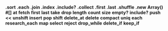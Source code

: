 **.sort**
**.each**
**.join**
**.index**
**.include?**
**.collect**
**.first**
**.last**
**.shuffle**
**.new**
**Array()**
**#[]**
**at**
**fetch**
**first**
**last**
**take**
**drop**
**length**
**count**
**size**
**empty?**
**include?**
**push**
**<<**
**unshift**
**insert**
**pop**
**shift**
**delete_at**
**delete**
**compact**
**uniq**
**each**
**research_each**
**map**
**select**
**reject**
**drop_while**
**delete_if**
**keep_if**
